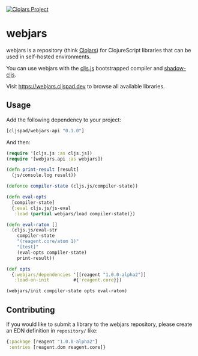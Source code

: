 [![Clojars Project](https://img.shields.io/clojars/v/cljspad/webjars-api.svg)](https://clojars.org/cljspad/webjars-api)

# webjars

webjars is a repository (think [Clojars](https://clojars.org/)) for ClojureScript libraries that can be used in self-hosted environments.

You can use webjars with the [cljs.js](http://cljs.github.io/api/cljs.js/) bootstrapped compiler and [shadow-cljs](http://shadow-cljs.org/).

Visit https://webjars.cljspad.dev to browse all available libraries.

## Usage

Add the following dependency to your project:

```clojure
[cljspad/webjars-api "0.1.0"]
```

And then:

```clojure
(require '[cljs.js :as cljs.js])
(require '[webjars.api :as webjars])

(defn print-result [result]
  (js/console.log result))

(defonce compiler-state (cljs.js/compiler-state))

(defn eval-opts
  [compiler-state]
  {:eval cljs.js/js-eval
   :load (partial webjars/load compiler-state)})

(defn eval-ratom []
  (cljs.js/eval-str
    compiler-state
    "(reagent.core/atom 1)"
    "[test]"
    (eval-opts compiler-state)
    print-result))

(def opts
  {:webjars/dependencies '[[reagent "1.0.0-alpha2"]]
   :load-on-init         #{'reagent.core}})

(webjars/init compiler-state opts eval-ratom)
```

## Contributing 

If you would like to submit a library to the webjars repository, please create an EDN definition in `repository/` like:

```clojure
{:package [reagent "1.0.0-alpha2"]
 :entries [reagent.dom reagent.core]}
```

